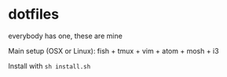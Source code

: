 dotfiles
========

everybody has one, these are mine

Main setup (OSX or Linux): fish + tmux + vim + atom + mosh + i3

Install with `sh install.sh`
